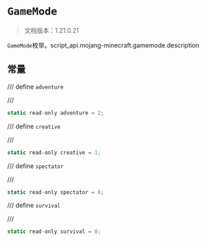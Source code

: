 # `GameMode`

> 文档版本：1.21.0.21

`GameMode`枚举。script_api.mojang-minecraft.gamemode.description

## 常量

/// define
`adventure`


///

```js
static read-only adventure = 2;
```


/// define
`creative`


///

```js
static read-only creative = 1;
```


/// define
`spectator`


///

```js
static read-only spectator = 6;
```


/// define
`survival`


///

```js
static read-only survival = 0;
```

